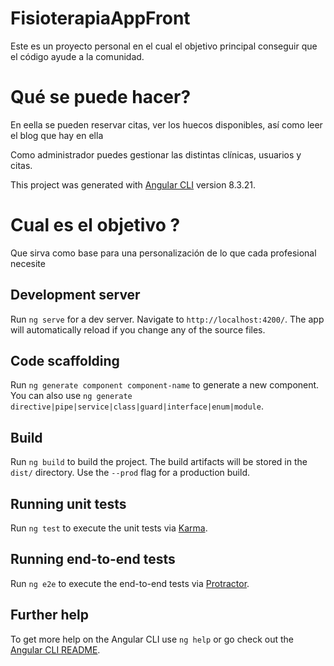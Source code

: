 
# FisioterapiaAppFront

Este es un proyecto personal en el cual el objetivo principal conseguir que el código ayude a la comunidad. 

# Qué se puede hacer? 

En eella se pueden reservar citas, ver los huecos disponibles, así como leer el blog que hay en ella

Como administrador puedes gestionar las distintas clínicas, usuarios y citas. 



This project was generated with [Angular CLI](https://github.com/angular/angular-cli) version 8.3.21.

# Cual es el objetivo ? 

Que sirva como base para una personalización de lo que cada profesional necesite

## Development server

Run `ng serve` for a dev server. Navigate to `http://localhost:4200/`. The app will automatically reload if you change any of the source files.

## Code scaffolding

Run `ng generate component component-name` to generate a new component. You can also use `ng generate directive|pipe|service|class|guard|interface|enum|module`.

## Build

Run `ng build` to build the project. The build artifacts will be stored in the `dist/` directory. Use the `--prod` flag for a production build.

## Running unit tests

Run `ng test` to execute the unit tests via [Karma](https://karma-runner.github.io).

## Running end-to-end tests

Run `ng e2e` to execute the end-to-end tests via [Protractor](http://www.protractortest.org/).

## Further help

To get more help on the Angular CLI use `ng help` or go check out the [Angular CLI README](https://github.com/angular/angular-cli/blob/master/README.md).
